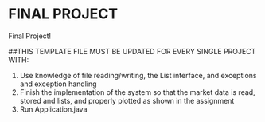 # FINAL PROJECT
Final Project!

##THIS TEMPLATE FILE MUST BE UPDATED FOR EVERY SINGLE PROJECT WITH:
1. Use knowledge of file reading/writing, the List interface, and exceptions and exception handling 
2. Finish the implementation of the system so that the market data is read, stored and lists, and properly plotted as shown in the assignment
3. Run Application.java 